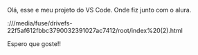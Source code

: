 Olá, esse e meu projeto do VS Code. Onde fiz junto com o alura.

:///media/fuse/drivefs-22f5af612fbbc3790032391027ac7412/root/index%20(2).html

Espero que goste!!
